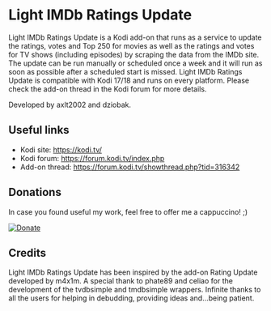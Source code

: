 # Light IMDb Ratings Update

Light IMDb Ratings Update is a Kodi add-on that runs as a service to update the ratings, votes and Top 250 for movies as well as the ratings and votes for TV shows (including episodes) by scraping the data from the IMDb site. The update can be run manually or scheduled once a week and it will run as soon as possible after a scheduled start is missed. Light IMDb Ratings Update is compatible with Kodi 17/18 and runs on every platform. Please check the add-on thread in the Kodi forum for more details.

Developed by axlt2002 and dziobak.

## Useful links

- Kodi site: https://kodi.tv/
- Kodi forum: https://forum.kodi.tv/index.php
- Add-on thread: https://forum.kodi.tv/showthread.php?tid=316342 

## Donations

In case you found useful my work, feel free to offer me a cappuccino! ;)

[![Donate](https://www.paypalobjects.com/en_US/i/btn/btn_donate_SM.gif)](https://www.paypal.com/cgi-bin/webscr?cmd=_donations&business=axlt2002%40yahoo%2eit&lc=US&no_note=0&cn=Aggiungi%20istruzioni%20speciali%20per%20il%20venditore%3a&no_shipping=2&currency_code=EUR&bn=PP%2dDonationsBF%3abtn_donate_SM%2egif%3aNonHosted)

## Credits

Light IMDb Ratings Update has been inspired by the add-on Rating Update developed by m4x1m.
A special thank to phate89 and celiao for the development of the tvdbsimple and tmdbsimple wrappers. 
Infinite thanks to all the users for helping in debudding, providing ideas and...being patient.
